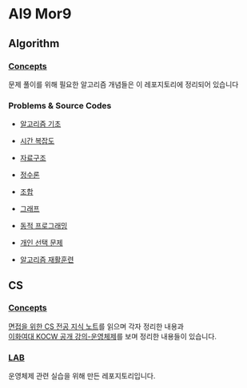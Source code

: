 # Al9 Mor9

## Algorithm
### [Concepts](https://github.com/Al9-Mor9/Concepts)
문제 풀이를 위해 필요한 알고리즘 개념들은 이 레포지토리에 정리되어 있습니다

### Problems & Source Codes
+ [알고리즘 기초](https://github.com/Al9-Mor9/Algorithm-Basics)
+ [시간 복잡도](https://github.com/Al9-Mor9/Time-Complexity)
+ [자료구조](https://github.com/Al9-Mor9/Data-Structure)
+ [정수론](https://github.com/Al9-Mor9/Number-Theory)
+ [조합](https://github.com/Al9-Mor9/Combinatorics)
+ [그래프](https://github.com/Al9-Mor9/Graphs)
+ [동적 프로그래밍](https://github.com/Al9-Mor9/Dynamic-Programming)

+ [개인 선택 문제](https://github.com/Al9-Mor9/Selected-Problems)
+ [알고리즘 재활훈련](https://github.com/Al9-Mor9/Algo-Rehabilitation)
## CS
### [Concepts](https://github.com/Al9-Mor9/CS-study)
[면접을 위한 CS 전공 지식 노트](https://product.kyobobook.co.kr/detail/S000001834833)를 읽으며 각자 정리한 내용과   
[이화여대 KOCW 공개 강의-운영체제](http://www.kocw.net/home/search/kemView.do?kemId=1046323)를 보며 정리한 내용들이 있습니다.

### [LAB](https://github.com/Al9-Mor9/CS-study-lab)
운영체제 관련 실습을 위해 만든 레포지토리입니다.
